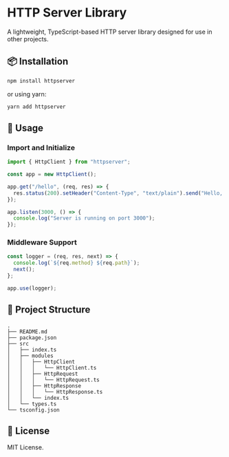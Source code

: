 # HTTP Server Library

A lightweight, TypeScript-based HTTP server library designed for use in other projects.

## 📦 Installation

```sh
npm install httpserver
```

or using yarn:

```sh
yarn add httpserver
```

## 🚀 Usage

### Import and Initialize

```ts
import { HttpClient } from "httpserver";

const app = new HttpClient();

app.get("/hello", (req, res) => {
  res.status(200).setHeader("Content-Type", "text/plain").send("Hello, World!");
});

app.listen(3000, () => {
  console.log("Server is running on port 3000");
});
```

### Middleware Support

```ts
const logger = (req, res, next) => {
  console.log(`${req.method} ${req.path}`);
  next();
};

app.use(logger);
```

## 📁 Project Structure

```
.
├── README.md
├── package.json
├── src
│   ├── index.ts
│   ├── modules
│   │   ├── HttpClient
│   │   │   └── HttpClient.ts
│   │   ├── HttpRequest
│   │   │   └── HttpRequest.ts
│   │   ├── HttpResponse
│   │   │   └── HttpResponse.ts
│   │   └── index.ts
│   └── types.ts
└── tsconfig.json
```

## 📝 License

MIT License.
